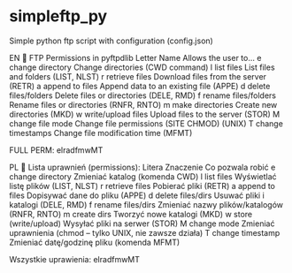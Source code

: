 # simpleftp_py
Simple python ftp script with configuration (config.json)

EN 🔐 FTP Permissions in pyftpdlib
Letter	Name	Allows the user to...
e	change directory	Change directories (CWD command)
l	list files	List files and folders (LIST, NLST)
r	retrieve files	Download files from the server (RETR)
a	append to files	Append data to an existing file (APPE)
d	delete files/folders	Delete files or directories (DELE, RMD)
f	rename files/folders	Rename files or directories (RNFR, RNTO)
m	make directories	Create new directories (MKD)
w	write/upload files	Upload files to the server (STOR)
M	change file mode	Change file permissions (SITE CHMOD) (UNIX)
T	change timestamps	Change file modification time (MFMT)

FULL PERM: elradfmwMT

PL 🔐 Lista uprawnień (permissions):
Litera	Znaczenie	Co pozwala robić
e	change directory	Zmieniać katalog (komenda CWD)
l	list files	Wyświetlać listę plików (LIST, NLST)
r	retrieve files	Pobierać pliki (RETR)
a	append to files	Dopisywać dane do pliku (APPE)
d	delete files/dirs	Usuwać pliki i katalogi (DELE, RMD)
f	rename files/dirs	Zmieniać nazwy plików/katalogów (RNFR, RNTO)
m	create dirs	Tworzyć nowe katalogi (MKD)
w	store (write/upload)	Wysyłać pliki na serwer (STOR)
M	change mode	Zmieniać uprawnienia (chmod – tylko UNIX, nie zawsze działa)
T	change timestamp	Zmieniać datę/godzinę pliku (komenda MFMT)

Wszystkie uprawienia: elradfmwMT
